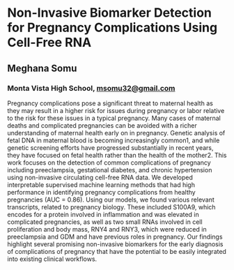 # Non-Invasive Biomarker Detection for Pregnancy Complications Using Cell-Free RNA
## Meghana Somu
### Monta Vista High School, msomu32@gmail.com 

Pregnancy complications pose a significant threat to maternal health as they may result in a higher risk for issues during pregnancy or labor relative to the risk for these issues in a typical pregnancy. Many cases of maternal deaths and complicated pregnancies can be avoided with a richer understanding of maternal health early on in pregnancy. Genetic analysis of fetal DNA in maternal blood is becoming increasingly common1, and while genetic screening efforts have progressed substantially in recent years, they have focused on fetal health rather than the health of the mother2. This work focuses on the detection of common complications of pregnancy including preeclampsia, gestational diabetes, and chronic hypertension using non-invasive circulating cell-free RNA data. We developed interpretable supervised machine learning methods that had high performance in identifying pregnancy complications from healthy pregnancies (AUC = 0.86). Using our models, we found various relevant transcripts, related to pregnancy biology. These included S100A9, which encodes for a protein involved in inflammation and was elevated in complicated pregnancies, as well as two small RNAs involved in cell proliferation and body mass, RNY4 and RNY3, which were reduced in preeclampsia and GDM and have previous roles in pregnancy. Our findings highlight several promising non-invasive biomarkers for the early diagnosis of complications of pregnancy that have the potential to be easily integrated into existing clinical workflows. 
